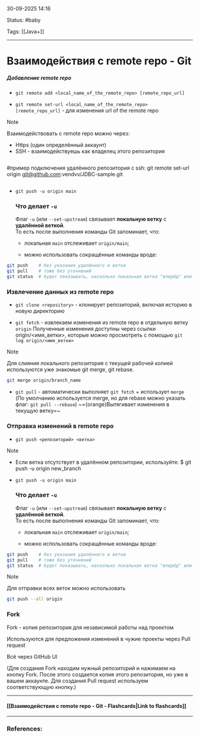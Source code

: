 
30-09-2025 14:16

Status: #baby

Tags: [[Java+]]

---
# Взаимодействия с remote repo - Git

##### Добавление remote repo

- `git remote add <local_name_of_the_remote_repo> [remote_repo_url]` 

- `git remote set-url <local_name_of_the_remote_repo> [remote_repo_url]` - для изменения url of the remote repo

> [!note] 
> Взаимодействовать с remote repo можно через:
> -  Https (один определённый аккаунт)
> - SSH - взаимодействуешь как владелец этого репозитория
>   ```bash
>  #пример подключения удалённого репозитория с ssh:
> git remote set-url origin  git@github.com:vendvv/JDBC-sample.git
>   ```


	
- `git push -u origin main`
	
	### Что делает `-u`
	
	Флаг `-u` (или `--set-upstream`) связывает **локальную ветку** с **удалённой веткой**.  
	То есть после выполнения команды Git запоминает, что:
	
	- локальная `main` отслеживает `origin/main`;
	    
	- можно использовать сокращённые команды вроде:
	    
```bash
git push    # без указания удалённого и ветки
git pull    # тоже без уточнений
git status  # будет показывать, насколько локальная ветка "вперёд" или "назад" относительно origin/main
```



### Извлечение данных из remote repo

- `git clone <repository>` - клонирует репозиторий, включая историю в новую директорию
	
- `git fetch` - извлекаем изменения из remote repo в отдельную ветку `origin`
Полученные изменения доступны через ссылки origin/<имя_ветки>, которые можно просмотреть с помощью `git log origin/<имя_ветки>`

> [!note]
> Для слияния локального репозитория с текущей рабочей копией используются уже знакомые git merge, git rebase. 
> ```bash
> git merge origin/branch_name
>  ```


- `git pull` - автоматически выполняет `git fetch` + использует `merge`
 (По умолчанию используется merge, но для rebase можно указать флаг:  `git pull --rebase`)
~={orange}Вытягивает изменения в текущую ветку=~


### Отправка изменений в remote repo

- `git push <репозиторий> <ветка>`
	
> [!note]
>- Если ветка отсутствует в удалённом репозитории, используйте: $ git push -u origin new_branch

	
- `git push -u origin main`
	
	### Что делает `-u`
	
	Флаг `-u` (или `--set-upstream`) связывает **локальную ветку** с **удалённой веткой**.  
	То есть после выполнения команды Git запоминает, что:
	
	- локальная `main` отслеживает `origin/main`;
	    
	- можно использовать сокращённые команды вроде:
	    
```bash
git push    # без указания удалённого и ветки
git pull    # тоже без уточнений
git status  # будет показывать, насколько локальная ветка "вперёд" или "назад" относительно origin/main
```

> [!note]
> Для отправки всех веток можно использовать 
> ```bash
> git push --all origin
> ```




### Fork

Fork - копия репозитория для независимой работы над проектом

Используются для предложения изменений в чужие проекты через Pull request

Всё через GitHub UI

(Для создания Fork находим нужный репозиторий и нажимаем на кнопку Fork. После этого создается копия этого репозитория, но уже в вашем аккаунте.
Для создания Pull request используем соответствующую кнопку.)

----
#### [[Взаимодействия с remote repo - Git - Flashcards|Link to flashcards]]



---
### References:

